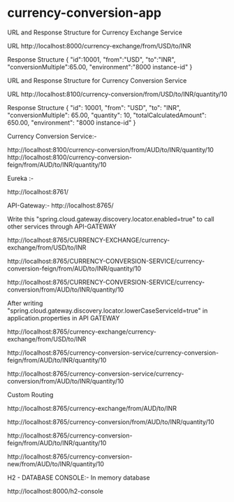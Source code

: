 # currency-conversion-app

URL and Response Structure for Currency Exchange Service

URL
http://localhost:8000/currency-exchange/from/USD/to/INR



Response Structure
{
   "id":10001,
   "from":"USD",
   "to":"INR",
   "conversionMultiple":65.00,
   "environment":"8000 instance-id"
}



URL and Response Structure for Currency Conversion Service



URL
http://localhost:8100/currency-conversion/from/USD/to/INR/quantity/10



Response Structure
{
  "id": 10001,
  "from": "USD",
  "to": "INR",
  "conversionMultiple": 65.00,
  "quantity": 10,
  "totalCalculatedAmount": 650.00,
  "environment": "8000 instance-id"
}
 
 
 
 Currency Conversion Service:-
  
 http://localhost:8100/currency-conversion/from/AUD/to/INR/quantity/10
 http://localhost:8100/currency-conversion-feign/from/AUD/to/INR/quantity/10

Eureka :-

http://localhost:8761/

API-Gateway:-
http://localhost:8765/




Write this "spring.cloud.gateway.discovery.locator.enabled=true" to call other services through API-GATEWAY

http://localhost:8765/CURRENCY-EXCHANGE/currency-exchange/from/USD/to/INR

http://localhost:8765/CURRENCY-CONVERSION-SERVICE/currency-conversion-feign/from/AUD/to/INR/quantity/10

http://localhost:8765/CURRENCY-CONVERSION-SERVICE/currency-conversion/from/AUD/to/INR/quantity/10




After writing "spring.cloud.gateway.discovery.locator.lowerCaseServiceId=true" in application.properties in API GATEWAY

http://localhost:8765/currency-exchange/currency-exchange/from/USD/to/INR

http://localhost:8765/currency-conversion-service/currency-conversion-feign/from/AUD/to/INR/quantity/10

http://localhost:8765/currency-conversion-service/currency-conversion/from/AUD/to/INR/quantity/10




Custom Routing

http://localhost:8765/currency-exchange/from/AUD/to/INR

http://localhost:8765/currency-conversion/from/AUD/to/INR/quantity/10

http://localhost:8765/currency-conversion-feign/from/AUD/to/INR/quantity/10

http://localhost:8765/currency-conversion-new/from/AUD/to/INR/quantity/10




H2 - DATABASE CONSOLE:- In memory database

http://localhost:8000/h2-console
